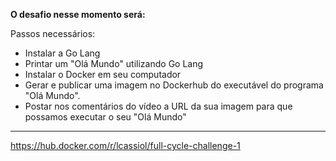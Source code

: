 <p><b>O desafio nesse momento será:</b></p>

Passos necessários:
* Instalar a Go Lang
* Printar um "Olá Mundo" utilizando Go Lang
* Instalar o Docker em seu computador
* Gerar e publicar uma imagem no Dockerhub do executável do programa "Olá Mundo".
* Postar nos comentários do vídeo a URL da sua imagem para que possamos executar o seu "Olá Mundo"


----------------------------------------------------
https://hub.docker.com/r/lcassiol/full-cycle-challenge-1
